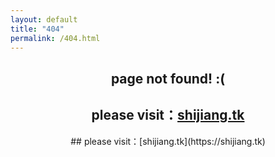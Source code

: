 ```yaml
---
layout: default
title: "404"
permalink: /404.html
---
```

## <center> page not found! :(
## <center> please visit：[shijiang.tk](https://shijiang.tk)
<center> ## please visit：[shijiang.tk](https://shijiang.tk)
